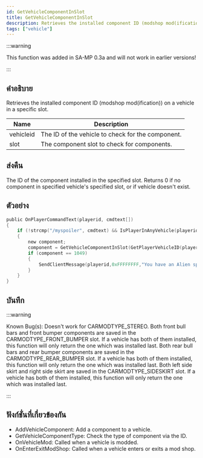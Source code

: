 ```yaml
---
id: GetVehicleComponentInSlot
title: GetVehicleComponentInSlot
description: Retrieves the installed component ID (modshop mod(ification)) on a vehicle in a specific slot.
tags: ["vehicle"]
---
```


:::warning

This function was added in SA-MP 0.3a and will not work in earlier versions!

:::

## คำอธิบาย

Retrieves the installed component ID (modshop mod(ification)) on a vehicle in a specific slot.

| Name      | Description                                       |
| --------- | ------------------------------------------------- |
| vehicleid | The ID of the vehicle to check for the component. |
| slot      | The component slot to check for components.       |

## ส่งคืน

The ID of the component installed in the specified slot. Returns 0 if no component in specified vehicle's specified slot, or if vehicle doesn't exist.

## ตัวอย่าง

```c
public OnPlayerCommandText(playerid, cmdtext[])
{
    if (!strcmp("/myspoiler", cmdtext) && IsPlayerInAnyVehicle(playerid))
    {
        new component;
        component = GetVehicleComponentInSlot(GetPlayerVehicleID(playerid), CARMODTYPE_SPOILER);
        if (component == 1049)
        {
            SendClientMessage(playerid,0xFFFFFFFF,"You have an Alien spoiler installed in your Elegy!");
        }
    }
}
```

## บันทึก

:::warning

Known Bug(s):
Doesn't work for CARMODTYPE_STEREO.
Both front bull bars and front bumper components are saved in the CARMODTYPE_FRONT_BUMPER slot. If a vehicle has both of them installed, this function will only return the one which was installed last.
Both rear bull bars and rear bumper components are saved in the CARMODTYPE_REAR_BUMPER slot. If a vehicle has both of them installed, this function will only return the one which was installed last.
Both left side skirt and right side skirt are saved in the CARMODTYPE_SIDESKIRT slot. If a vehicle has both of them installed, this function will only return the one which was installed last.

:::

## ฟังก์ชั่นที่เกี่ยวข้องกัน

- AddVehicleComponent: Add a component to a vehicle.
- GetVehicleComponentType: Check the type of component via the ID.
- OnVehicleMod: Called when a vehicle is modded.
- OnEnterExitModShop: Called when a vehicle enters or exits a mod shop.
